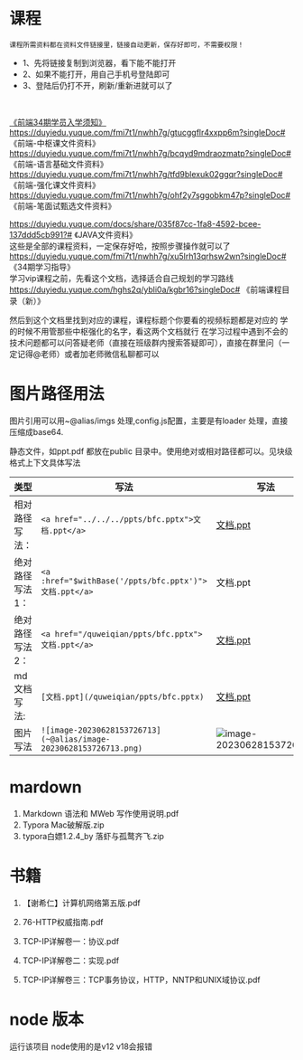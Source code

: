
# 课程

    课程所需资料都在资料文件链接里，链接自动更新，保存好即可，不需要权限！

<ul>
	<li>1、先将链接复制到浏览器，看下能不能打开</li>
	<li>2、如果不能打开，用自己手机号登陆即可</li>
	<li>3、登陆后仍打不开，刷新/重新进就可以了</li>
</ul>
​	

<a target="_blank" href="https://duyiedu.yuque.com/fmi7t1/nwhh7g/xrmwqa0xke7n31vo?singleDoc#"> 《前端34期学员入学须知》</a> <br>
<a target="_blank" href="https://duyiedu.yuque.com/fmi7t1/nwhh7g/gtucggflr4xxpp6m?singleDoc#"> https://duyiedu.yuque.com/fmi7t1/nwhh7g/gtucggflr4xxpp6m?singleDoc# 《前端-中枢课文件资料》 </a> <br>
<a target="_blank" href="https://duyiedu.yuque.com/fmi7t1/nwhh7g/bcqyd9mdraozmatp?singleDoc#">https://duyiedu.yuque.com/fmi7t1/nwhh7g/bcqyd9mdraozmatp?singleDoc# 《前端-语言基础文件资料》</a><br>
<a target="_blank" href="https://duyiedu.yuque.com/fmi7t1/nwhh7g/tfd9blexuk02ggqr?singleDoc#">https://duyiedu.yuque.com/fmi7t1/nwhh7g/tfd9blexuk02ggqr?singleDoc# 《前端-强化课文件资料》 </a><br>
<a target="_blank" href="https://duyiedu.yuque.com/fmi7t1/nwhh7g/ohf2y7sggobkm47p?singleDoc#">https://duyiedu.yuque.com/fmi7t1/nwhh7g/ohf2y7sggobkm47p?singleDoc# 《前端-笔面试甄选文件资料》</a><br>

https://duyiedu.yuque.com/docs/share/035f87cc-1fa8-4592-bcee-137ddd5cb991?# 《JAVA文件资料》<br> 这些是全部的课程资料，一定保存好哈，按照步骤操作就可以了<br>
<a target="_blank" href="https://duyiedu.yuque.com/fmi7t1/nwhh7g/xu5lrh13qrhsw2wn?singleDoc#">https://duyiedu.yuque.com/fmi7t1/nwhh7g/xu5lrh13qrhsw2wn?singleDoc# 《34期学习指导》</a> <br> 学习vip课程之前，先看这个文档，选择适合自己规划的学习路线<br>
<a target="_blank" href="https://duyiedu.yuque.com/hghs2q/ybli0a/kgbr16?singleDoc#">https://duyiedu.yuque.com/hghs2q/ybli0a/kgbr16?singleDoc# 《前端课程目录（新）》</a> <br>

<p >
    然后到这个文档里找到对应的课程，课程标题个你要看的视频标题都是对应的 学的时候不用管那些中枢强化的名字，看这两个文档就行 在学习过程中遇到不会的技术问题都可以问答疑老师（直接在班级群内搜索答疑即可），直接在群里问（一定记得@老师）或者加老师微信私聊都可以
</p>

# 图片路径用法
图片引用可以用~@alias/imgs 处理,config.js配置，主要是有loader 处理，直接压缩成base64.

静态文件，如ppt.pdf 都放在public 目录中。使用绝对或相对路径都可以。见块级格式上下文具体写法

| 类型            | 写法                                                  | 写法                                                      |
| --------------- | ----------------------------------------------------- | --------------------------------------------------------- |
| 相对路径写法：  | `<a href="../../../ppts/bfc.pptx">文档.ppt</a>`       | <a href="../../../ppts/bfc.pptx">文档.ppt</a>|
| 绝对路径写法1： | `<a :href="$withBase('/ppts/bfc.pptx')">文档.ppt</a>` | <a :href="$withBase('/ppts/bfc.pptx')">文档.ppt</a> |
| 绝对路径写法2： | `<a href="/quweiqian/ppts/bfc.pptx">文档.ppt</a>`     | <a href="/quweiqian/ppts/bfc.pptx">文档.ppt</a>|
| md文档写法:     | `[文档.ppt](/quweiqian/ppts/bfc.pptx)`                  | [文档.ppt](/quweiqian/ppts/bfc.pptx) |
| 图片写法		  | `![image-20230628153726713](~@alias/image-20230628153726713.png)`|![image-20230628153726713](~@alias/image-20230628153726713.png)| 

# mardown 

1. <a :href="$withBase('/pdf/Markdown 语法和 MWeb 写作使用说明.pdf')">Markdown 语法和 MWeb 写作使用说明.pdf</a>
2. <a :href="$withBase('/tools/Typora Mac破解版.zip2')">Typora Mac破解版.zip</a>
3. <a :href="$withBase('/tools/typora白嫖1.2.4_by 落虾与孤鹜齐飞.zip.pdf')" download>typora白嫖1.2.4_by 落虾与孤鹜齐飞.zip</a>

# 书籍
1. <a :href="$withBase('/pdf/【谢希仁】计算机网络第五版.pdf')">【谢希仁】计算机网络第五版.pdf</a>

2. <a :href="$withBase('/pdf/76-HTTP权威指南.pdf')">76-HTTP权威指南.pdf</a>

3. <a :href="$withBase('/pdf/TCP-IP详解卷一：协议.pdf')">TCP-IP详解卷一：协议.pdf</a>

4. <a :href="$withBase('/pdf/TCP-IP详解卷二：实现.pdf')">TCP-IP详解卷二：实现.pdf</a>

5. <a :href="$withBase('/pdf/TCP-IP详解卷三：TCP事务协议，HTTP，NNTP和UNIX域协议.pdf')">TCP-IP详解卷三：TCP事务协议，HTTP，NNTP和UNIX域协议.pdf</a>

   

# node 版本
运行该项目 node使用的是v12 v18会报错